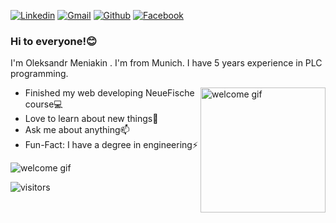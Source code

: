 [![Linkedin](https://img.shields.io/badge/-LinkedIn-blue?style=flat&logo=Linkedin&logoColor=white)](https://www.linkedin.com/in/oleksandr-meniakin-62605415a/)
[![Gmail](https://img.shields.io/badge/-Gmail-c14438?style=flat&logo=Gmail&logoColor=white)](mailto:oleksandr.meniakin@gmail.com)
[![Github](https://img.shields.io/badge/-Github-000?style=flat&logo=Github&logoColor=white)](https://github.com/sashameniakin)
[![Facebook](https://img.shields.io/badge/-Facebook-blue?style=flat&logo=Facebook&logoColor=white)](https://facebook.com/alex.meniakin)

### Hi to everyone!:blush:

I'm Oleksandr Meniakin . I'm from Munich. I have 5 years experience in PLC programming.

<img src="https://user-images.githubusercontent.com/5713670/87202985-820dcb80-c2b6-11ea-9f56-7ec461c497c3.gif" align="right" alt="welcome gif" width="200" height="200">

- Finished my web developing NeueFische course:computer:
- Love to learn about new things:high_brightness:
- Ask me about anything:mailbox:
- Fun-Fact: I have a degree in engineering:zap:

<img src="https://raw.githubusercontent.com/abhisheknaiidu/abhisheknaiidu/master/code.gif" alt="welcome gif">

![visitors](https://visitor-badge.glitch.me/badge?page_id=sashameniakin.visitors)
